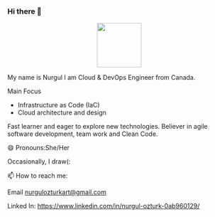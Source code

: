 ### Hi there 👋

<div id="header" align="center">
  <img src="https://media.giphy.com/media/VPGfcUdKgdU6XfW8x4/giphy.gif" width="100"/>
</div>

My name is Nurgul I am Cloud & DevOps Engineer from Canada.


Main Focus 
* Infrastructure as Code (IaC)
* Cloud architecture and design


<div id=https://media.giphy.com/media/1p4FBifKiROmgzlbHl/giphy.gif" width="100"/>
</div>

Fast learner and eager to explore new technologies.
Believer in agile software development, team work and Clean Code.

😄 Pronouns:She/Her

Occasionally, I draw(:

📫 How to reach me:


Email nurgulozturkart@gmail.com

Linked In: https://www.linkedin.com/in/nurgul-ozturk-0ab960129/






